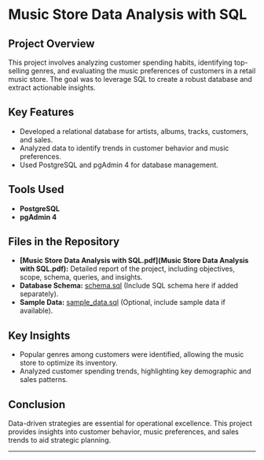 # Music Store Data Analysis with SQL

## Project Overview
This project involves analyzing customer spending habits, identifying top-selling genres, and evaluating the music preferences of customers in a retail music store. The goal was to leverage SQL to create a robust database and extract actionable insights.

## Key Features
- Developed a relational database for artists, albums, tracks, customers, and sales.
- Analyzed data to identify trends in customer behavior and music preferences.
- Used PostgreSQL and pgAdmin 4 for database management.

## Tools Used
- **PostgreSQL**
- **pgAdmin 4**

## Files in the Repository
- **[Music Store Data Analysis with SQL.pdf](Music Store Data Analysis with SQL.pdf):** Detailed report of the project, including objectives, scope, schema, queries, and insights.
- **Database Schema:** [schema.sql](#) (Include SQL schema here if added separately).
- **Sample Data:** [sample_data.sql](#) (Optional, include sample data if available).

## Key Insights
- Popular genres among customers were identified, allowing the music store to optimize its inventory.
- Analyzed customer spending trends, highlighting key demographic and sales patterns.

## Conclusion
Data-driven strategies are essential for operational excellence. This project provides insights into customer behavior, music preferences, and sales trends to aid strategic planning.

---
